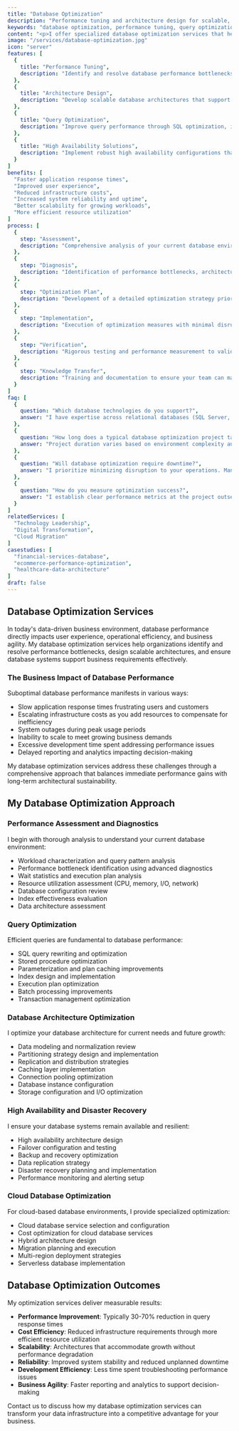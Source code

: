 ```yaml
---
title: "Database Optimization"
description: "Performance tuning and architecture design for scalable, efficient database systems that improve application performance and reliability."
keywords: "database optimization, performance tuning, query optimization, database architecture, data modeling, SQL optimization, NoSQL optimization, database migration"
content: "<p>I offer specialized database optimization services that help organizations improve performance, scalability, and reliability of their database systems. From query optimization to complete architecture redesigns, I deliver solutions that ensure your data infrastructure supports your business needs.</p><p>My approach combines deep technical expertise with business context to deliver database optimizations that measurably improve application performance and user experience.</p>"
image: "/services/database-optimization.jpg"
icon: "server"
features: [
  {
    title: "Performance Tuning",
    description: "Identify and resolve database performance bottlenecks through comprehensive analysis and targeted optimization."
  },
  {
    title: "Architecture Design",
    description: "Develop scalable database architectures that support growing data volumes and user demands."
  },
  {
    title: "Query Optimization",
    description: "Improve query performance through SQL optimization, index design, and stored procedure refinement."
  },
  {
    title: "High Availability Solutions",
    description: "Implement robust high availability configurations that ensure business continuity."
  }
]
benefits: [
  "Faster application response times",
  "Improved user experience",
  "Reduced infrastructure costs",
  "Increased system reliability and uptime",
  "Better scalability for growing workloads",
  "More efficient resource utilization"
]
process: [
  {
    step: "Assessment",
    description: "Comprehensive analysis of your current database environment, including performance metrics, query patterns, and infrastructure."
  },
  {
    step: "Diagnosis",
    description: "Identification of performance bottlenecks, architectural limitations, and optimization opportunities."
  },
  {
    step: "Optimization Plan",
    description: "Development of a detailed optimization strategy prioritized by business impact and implementation effort."
  },
  {
    step: "Implementation",
    description: "Execution of optimization measures with minimal disruption to ongoing operations."
  },
  {
    step: "Verification",
    description: "Rigorous testing and performance measurement to validate improvements."
  },
  {
    step: "Knowledge Transfer",
    description: "Training and documentation to ensure your team can maintain optimal database performance."
  }
]
faq: [
  {
    question: "Which database technologies do you support?",
    answer: "I have expertise across relational databases (SQL Server, Oracle, PostgreSQL, MySQL), NoSQL databases (MongoDB, Cassandra, Couchbase), and cloud database services (AWS, Azure, GCP)."
  },
  {
    question: "How long does a typical database optimization project take?",
    answer: "Project duration varies based on environment complexity and optimization goals. Small-scale optimizations may take 1-2 weeks, while comprehensive architecture redesigns can span 2-3 months."
  },
  {
    question: "Will database optimization require downtime?",
    answer: "I prioritize minimizing disruption to your operations. Many optimizations can be implemented with no downtime, while more significant changes may require brief scheduled maintenance windows."
  },
  {
    question: "How do you measure optimization success?",
    answer: "I establish clear performance metrics at the project outset (query response times, throughput, resource utilization) and measure improvements against baseline. My goal is to deliver quantifiable performance gains."
  }
]
relatedServices: [
  "Technology Leadership",
  "Digital Transformation",
  "Cloud Migration"
]
casestudies: [
  "financial-services-database",
  "ecommerce-performance-optimization",
  "healthcare-data-architecture"
]
draft: false
---
```


## Database Optimization Services

In today's data-driven business environment, database performance directly impacts user experience, operational efficiency, and business agility. My database optimization services help organizations identify and resolve performance bottlenecks, design scalable architectures, and ensure database systems support business requirements effectively.

### The Business Impact of Database Performance

Suboptimal database performance manifests in various ways:

- Slow application response times frustrating users and customers
- Escalating infrastructure costs as you add resources to compensate for inefficiency
- System outages during peak usage periods
- Inability to scale to meet growing business demands
- Excessive development time spent addressing performance issues
- Delayed reporting and analytics impacting decision-making

My database optimization services address these challenges through a comprehensive approach that balances immediate performance gains with long-term architectural sustainability.

## My Database Optimization Approach

### Performance Assessment and Diagnostics

I begin with thorough analysis to understand your current database environment:

- Workload characterization and query pattern analysis
- Performance bottleneck identification using advanced diagnostics
- Wait statistics and execution plan analysis
- Resource utilization assessment (CPU, memory, I/O, network)
- Database configuration review
- Index effectiveness evaluation
- Data architecture assessment

### Query Optimization

Efficient queries are fundamental to database performance:

- SQL query rewriting and optimization
- Stored procedure optimization
- Parameterization and plan caching improvements
- Index design and implementation
- Execution plan optimization
- Batch processing improvements
- Transaction management optimization

### Database Architecture Optimization

I optimize your database architecture for current needs and future growth:

- Data modeling and normalization review
- Partitioning strategy design and implementation
- Replication and distribution strategies
- Caching layer implementation
- Connection pooling optimization
- Database instance configuration
- Storage configuration and I/O optimization

### High Availability and Disaster Recovery

I ensure your database systems remain available and resilient:

- High availability architecture design
- Failover configuration and testing
- Backup and recovery optimization
- Data replication strategy
- Disaster recovery planning and implementation
- Performance monitoring and alerting setup

### Cloud Database Optimization

For cloud-based database environments, I provide specialized optimization:

- Cloud database service selection and configuration
- Cost optimization for cloud database services
- Hybrid architecture design
- Migration planning and execution
- Multi-region deployment strategies
- Serverless database implementation

## Database Optimization Outcomes

My optimization services deliver measurable results:

- **Performance Improvement**: Typically 30-70% reduction in query response times
- **Cost Efficiency**: Reduced infrastructure requirements through more efficient resource utilization
- **Scalability**: Architectures that accommodate growth without performance degradation
- **Reliability**: Improved system stability and reduced unplanned downtime
- **Development Efficiency**: Less time spent troubleshooting performance issues
- **Business Agility**: Faster reporting and analytics to support decision-making

Contact us to discuss how my database optimization services can transform your data infrastructure into a competitive advantage for your business.